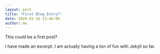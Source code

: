 ```yaml
---
layout: post
title: "First Blog Entry?"
date: 2020-01-16 13:40:00
author: me
---
```


This could be a first post? 
<!--more-->
I have made an excerpt. I am actually having a ton of fun with Jekyll so far.
